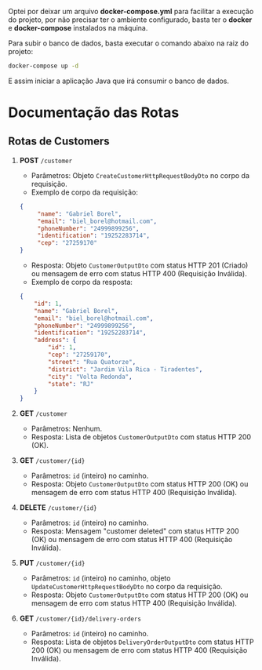 Optei por deixar um arquivo **docker-compose.yml** para facilitar a execução do projeto, por não precisar ter o ambiente configurado, basta ter o **docker** e **docker-compose** instalados na máquina.

Para subir o banco de dados, basta executar o comando abaixo na raiz do projeto:

```bash
docker-compose up -d
```

E assim iniciar a aplicação Java que irá consumir o banco de dados.


# Documentação das Rotas
## Rotas de Customers

1. **POST** `/customer`
    - Parâmetros: Objeto `CreateCustomerHttpRequestBodyDto` no corpo da requisição.
    - Exemplo de corpo da requisição:
    ```json
    {
         "name": "Gabriel Borel",
         "email": "biel_borel@hotmail.com",
         "phoneNumber": "24999899256",
         "identification": "19252283714",
         "cep": "27259170"
    }
    ```
    - Resposta: Objeto `CustomerOutputDto` com status HTTP 201 (Criado) ou mensagem de erro com status HTTP 400 (Requisição Inválida).
    - Exemplo de corpo da resposta:
    ```json
    {
        "id": 1,
        "name": "Gabriel Borel",
        "email": "biel_borel@hotmail.com",
        "phoneNumber": "24999899256",
        "identification": "19252283714",
        "address": {
            "id": 1,
            "cep": "27259170",
            "street": "Rua Quatorze",
            "district": "Jardim Vila Rica - Tiradentes",
            "city": "Volta Redonda",
            "state": "RJ"
        }
    }
    ```

2. **GET** `/customer`
    - Parâmetros: Nenhum.
    - Resposta: Lista de objetos `CustomerOutputDto` com status HTTP 200 (OK).

3. **GET** `/customer/{id}`
    - Parâmetros: `id` (inteiro) no caminho.
    - Resposta: Objeto `CustomerOutputDto` com status HTTP 200 (OK) ou mensagem de erro com status HTTP 400 (Requisição Inválida).

4. **DELETE** `/customer/{id}`
    - Parâmetros: `id` (inteiro) no caminho.
    - Resposta: Mensagem "customer deleted" com status HTTP 200 (OK) ou mensagem de erro com status HTTP 400 (Requisição Inválida).

5. **PUT** `/customer/{id}`
    - Parâmetros: `id` (inteiro) no caminho, objeto `UpdateCustomerHttpRequestBodyDto` no corpo da requisição.
    - Resposta: Objeto `CustomerOutputDto` com status HTTP 200 (OK) ou mensagem de erro com status HTTP 400 (Requisição Inválida).

6. **GET** `/customer/{id}/delivery-orders`
    - Parâmetros: `id` (inteiro) no caminho.
    - Resposta: Lista de objetos `DeliveryOrderOutputDto` com status HTTP 200 (OK) ou mensagem de erro com status HTTP 400 (Requisição Inválida).
